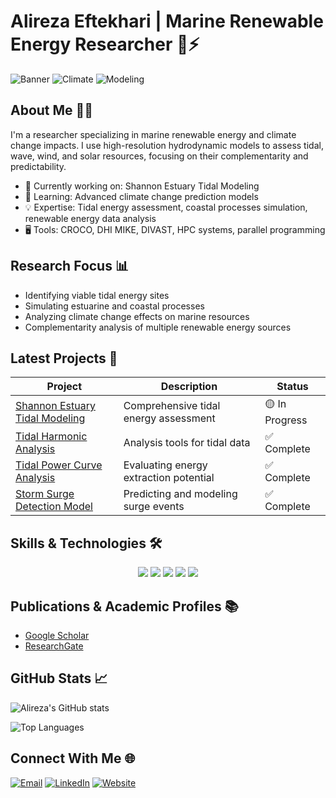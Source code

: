 # Alireza Eftekhari | Marine Renewable Energy Researcher 🌊⚡

![Banner](https://img.shields.io/badge/Marine-Renewable_Energy-blue?style=for-the-badge) ![Climate](https://img.shields.io/badge/Climate-Change_Research-green?style=for-the-badge) ![Modeling](https://img.shields.io/badge/Hydrodynamic-Modeling-orange?style=for-the-badge)

## About Me 👨‍🔬

I'm a researcher specializing in marine renewable energy and climate change impacts. I use high-resolution hydrodynamic models to assess tidal, wave, wind, and solar resources, focusing on their complementarity and predictability.

- 🔭 Currently working on: Shannon Estuary Tidal Modeling
- 🌱 Learning: Advanced climate change prediction models
- 💡 Expertise: Tidal energy assessment, coastal processes simulation, renewable energy data analysis
- 🖥️ Tools: CROCO, DHI MIKE, DIVAST, HPC systems, parallel programming

## Research Focus 📊

- Identifying viable tidal energy sites
- Simulating estuarine and coastal processes
- Analyzing climate change effects on marine resources
- Complementarity analysis of multiple renewable energy sources

## Latest Projects 🚀

| Project | Description | Status |
|---------|-------------|--------|
| [Shannon Estuary Tidal Modeling](https://github.com/eftekhari-alireza/eftekhari-alireza.github.io/) | Comprehensive tidal energy assessment | 🟡 In Progress |
| [Tidal Harmonic Analysis](https://github.com/eftekhari-alireza/eftekhari-alireza.github.io/tree/main/Tidal-Harmonic-Analysis) | Analysis tools for tidal data | ✅ Complete |
| [Tidal Power Curve Analysis](https://github.com/eftekhari-alireza/eftekhari-alireza.github.io/tree/main/tidal-power-curve) | Evaluating energy extraction potential | ✅ Complete |
| [Storm Surge Detection Model](https://github.com/eftekhari-alireza/eftekhari-alireza.github.io/tree/main/Storm%20Surge%20Detection%20Model) | Predicting and modeling surge events | ✅ Complete |

## Skills & Technologies 🛠️

<div align="center">
  <img src="https://img.shields.io/badge/Python-3776AB?style=for-the-badge&logo=python&logoColor=white">
  <img src="https://img.shields.io/badge/MATLAB-0076A8?style=for-the-badge&logo=mathworks&logoColor=white">
  <img src="https://img.shields.io/badge/R-276DC3?style=for-the-badge&logo=r&logoColor=white">
  <img src="https://img.shields.io/badge/GIS-5CAE58?style=for-the-badge&logo=qgis&logoColor=white">
  <img src="https://img.shields.io/badge/HPC-ED1C24?style=for-the-badge&logo=red-hat&logoColor=white">
</div>

## Publications & Academic Profiles 📚

- [Google Scholar](https://scholar.google.com/citations?user=_Bobmm4AAAAJ&hl=en&oi=ao)
- [ResearchGate](https://www.researchgate.net/profile/Alireza-Eftekhari-4?ev=hdr_xprf)

## GitHub Stats 📈

![Alireza's GitHub stats](https://github-readme-stats.vercel.app/api?username=eftekhari-alireza&show_icons=true&theme=tokyonight)

![Top Languages](https://github-readme-stats.vercel.app/api/top-langs/?username=eftekhari-alireza&layout=compact&theme=tokyonight)

## Connect With Me 🌐

[![Email](https://img.shields.io/badge/Email-D14836?style=for-the-badge&logo=gmail&logoColor=white)](mailto:a.eftekhari2@universityofgalway.ie)
[![LinkedIn](https://img.shields.io/badge/LinkedIn-0077B5?style=for-the-badge&logo=linkedin&logoColor=white)](https://www.linkedin.com/in/alireza-eftekhari-0a6ba6275?lipi=urn%3Ali%3Apage%3Ad_flagship3_profile_view_base_contact_details%3BhQPvmrEoRvqsHtM7pwevng%3D%3D)
[![Website](https://img.shields.io/badge/Website-00ADD8?style=for-the-badge&logo=google-chrome&logoColor=white)](https://eftekhari-alireza.github.io)
